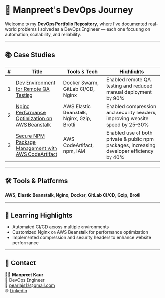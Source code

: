 # 🚀 Manpreet's DevOps Journey

Welcome to my **DevOps Portfolio Repository**, where I’ve documented real-world problems I solved as a DevOps Engineer — each one focusing on automation, scalability, and reliability.

---

## 📚 Case Studies

| # | Title | Tools & Tech | Highlights |
|---|-------|---------------|-------------|
| 1 | [Dev Environment for Remote QA Testing](issues/dev-environment-docker-swarm.md) | Docker Swarm, GitLab CI/CD, Nginx | Enabled remote QA testing and reduced manual deployment by 90% |
| 2 | [Nginx Performance Optimization on AWS Beanstalk](issues/nginx-performance-optimization-on-aws-beanstalk.md) | AWS Elastic Beanstalk, Nginx, Gzip, Brotli | Enabled compression and security headers, improving website speed by 25–30% |
| 3 | [Secure NPM Package Management with AWS CodeArtifact](issues/secure-npm-package-management-with-aws-codeartifact.md) | AWS CodeArtifact, npm, IAM | Enabled use of both private & public npm packages, increasing developer efficiency by 40% |

---

## 🛠️ Tools & Platforms

**AWS**, **Elastic Beanstalk**, **Nginx**, **Docker**, **GitLab CI/CD**, **Gzip**, **Brotli**

---

## 🧠 Learning Highlights

- Automated CI/CD across multiple environments  
- Customized Nginx on AWS Beanstalk for performance optimization  
- Implemented compression and security headers to enhance website performance  

---

## 💬 Contact

👩‍💻 **Manpreet Kaur**  
📍 DevOps Engineer  
📧 [pearlajs12@gmail.com](mailto:pearlajs12@gmail.com)  
🌐 [LinkedIn](https://www.linkedin.com/in/manpreetkaur12/)
